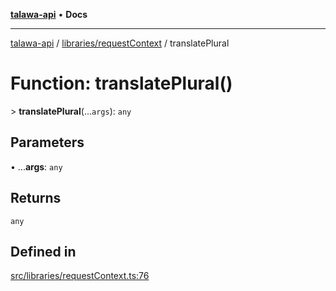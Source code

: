[**talawa-api**](../../../README.md) • **Docs**

***

[talawa-api](../../../modules.md) / [libraries/requestContext](../README.md) / translatePlural

# Function: translatePlural()

\> **translatePlural**(...`args`): `any`

## Parameters

• ...**args**: `any`

## Returns

`any`

## Defined in

[src/libraries/requestContext.ts:76](https://github.com/PalisadoesFoundation/talawa-api/blob/2f8fb6988cd34004fbbf76550c8eef691b861a19/src/libraries/requestContext.ts#L76)
